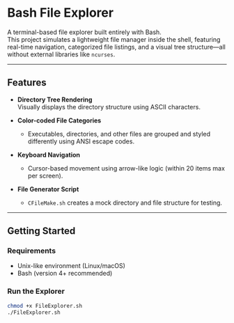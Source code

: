 # Bash File Explorer

A terminal-based file explorer built entirely with Bash.  
This project simulates a lightweight file manager inside the shell, featuring real-time navigation, categorized file listings, and a visual tree structure—all without external libraries like `ncurses`.

---

## Features

- **Directory Tree Rendering**  
  Visually displays the directory structure using ASCII characters.

- **Color-coded File Categories**  
  - Executables, directories, and other files are grouped and styled differently using ANSI escape codes.

- **Keyboard Navigation**  
  - Cursor-based movement using arrow-like logic (within 20 items max per screen).

- **File Generator Script**  
  - `CFileMake.sh` creates a mock directory and file structure for testing.

---

## Getting Started

### Requirements
- Unix-like environment (Linux/macOS)
- Bash (version 4+ recommended)

### Run the Explorer

```bash
chmod +x FileExplorer.sh
./FileExplorer.sh
